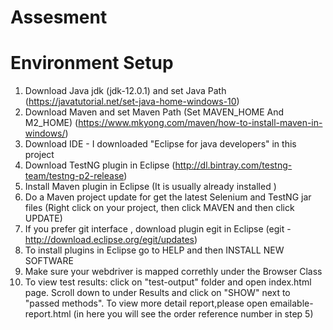 # Assesment

# Environment Setup
1. Download Java jdk (jdk-12.0.1) and set Java Path
(https://javatutorial.net/set-java-home-windows-10)
2. Download Maven and set Maven Path (Set MAVEN_HOME And M2_HOME)
(https://www.mkyong.com/maven/how-to-install-maven-in-windows/)
3. Download IDE - I downloaded "Eclipse for java developers" in this project
4. Download TestNG plugin in Eclipse (http://dl.bintray.com/testng-team/testng-p2-release)
5. Install Maven plugin in Eclipse (It is usually already installed )
6. Do a Maven project update for get the latest Selenium and TestNG jar files 
(Right click on your project, then click MAVEN and then click UPDATE)
7. If you prefer git interface , download plugin egit in Eclipse (egit - http://download.eclipse.org/egit/updates)
8. To install plugins in Eclipse go to HELP and then INSTALL NEW SOFTWARE
9. Make sure your webdriver is mapped correthly under the Browser Class
10. To view test results: click on "test-output" folder and open index.html page. Scroll down to under Results and click on "SHOW" next to "passed methods". To view more detail report,please open emailable-report.html (in here you will see the order reference number in step 5)